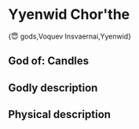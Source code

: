 # Yyenwid Chor'the

{😇 gods,Voquev Insvaernai,Yyenwid}

## **God of:** Candles

## **Godly description**

## **Physical description**